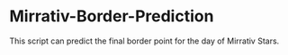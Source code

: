 # Mirrativ-Border-Prediction
This script can predict the final border point for the day of Mirrativ Stars.
